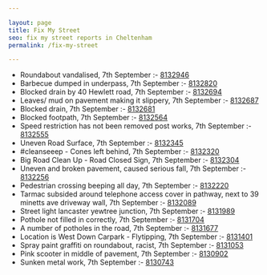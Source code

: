 ```yaml
---

layout: page
title: Fix My Street
seo: fix my street reports in Cheltenham
permalink: /fix-my-street

---
```


<!-- fix_marker starts -->

- Roundabout vandalised, 7th September :- [8132946](https://www.fixmystreet.com/report/8132946)
- Barbecue dumped in underpass, 7th September :- [8132820](https://www.fixmystreet.com/report/8132820)
- Blocked drain by 40 Hewlett road, 7th September :- [8132694](https://www.fixmystreet.com/report/8132694)
- Leaves/ mud on pavement making it slippery, 7th September :- [8132687](https://www.fixmystreet.com/report/8132687)
- Blocked drain, 7th September :- [8132681](https://www.fixmystreet.com/report/8132681)
- Blocked footpath, 7th September :- [8132564](https://www.fixmystreet.com/report/8132564)
- Speed restriction has not been removed post works, 7th September :- [8132555](https://www.fixmystreet.com/report/8132555)
- Uneven Road Surface, 7th September :- [8132345](https://www.fixmystreet.com/report/8132345)
- #cleanseeep - Cones left behind, 7th September :- [8132320](https://www.fixmystreet.com/report/8132320)
- Big Road Clean Up - Road Closed Sign, 7th September :- [8132304](https://www.fixmystreet.com/report/8132304)
- Uneven and broken pavement, caused serious fall, 7th September :- [8132256](https://www.fixmystreet.com/report/8132256)
- Pedestrian crossing beeping all day, 7th September :- [8132220](https://www.fixmystreet.com/report/8132220)
- Tarmac subsided around telephone access cover in pathway, next to 39 minetts ave driveway wall, 7th September :- [8132089](https://www.fixmystreet.com/report/8132089)
- Street light lancaster yewtree junction, 7th September :- [8131989](https://www.fixmystreet.com/report/8131989)
- Pothole not filled in correctly, 7th September :- [8131704](https://www.fixmystreet.com/report/8131704)
- A number of potholes in the road, 7th September :- [8131677](https://www.fixmystreet.com/report/8131677)
- Location is West Down Carpark - Flytipping, 7th September :- [8131401](https://www.fixmystreet.com/report/8131401)
- Spray paint graffiti on roundabout, racist, 7th September :- [8131053](https://www.fixmystreet.com/report/8131053)
- Pink scooter in middle of pavement, 7th September :- [8130902](https://www.fixmystreet.com/report/8130902)
- Sunken metal work, 7th September :- [8130743](https://www.fixmystreet.com/report/8130743)

<!-- fix_marker ends -->